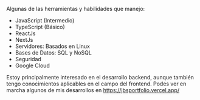 Algunas de las herramientas y habilidades que manejo:

- JavaScript (Intermedio)
- TypeScript (Básico)
- ReactJs
- NextJs
- Servidores: Basados en Linux
- Bases de Datos: SQL y NoSQL
- Seguridad
- Google Cloud
  
Estoy principalmente interesado en el desarrollo backend, aunque también tengo conocimientos aplicables en el campo del frontend.
Podes ver en marcha algunos de mis desarrollos en https://jbsportfolio.vercel.app/
